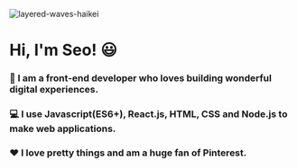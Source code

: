 ![layered-waves-haikei](https://user-images.githubusercontent.com/76037764/130591292-a6cc85f5-6143-4193-b088-64d3b2a9c4d3.png)

# Hi, I'm Seo! 😃

### 🌼 I am a front-end developer who loves building wonderful digital experiences.
### 💻 I use Javascript(ES6+), React.js, HTML, CSS and Node.js to make web applications.
### ❤️ I love pretty things and am a huge fan of Pinterest.




<!--
**ksyksy815/ksyksy815** is a ✨ _special_ ✨ repository because its `README.md` (this file) appears on your GitHub profile.

Here are some ideas to get you started:

- 🔭 I’m currently working on ...
- 🌱 I’m currently learning ...
- 👯 I’m looking to collaborate on ...
- 🤔 I’m looking for help with ...
- 💬 Ask me about ...
- 📫 How to reach me: ...
- 😄 Pronouns: ...
- ⚡ Fun fact: ...
-->
